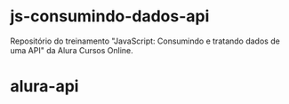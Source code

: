 # js-consumindo-dados-api
Repositório do treinamento "JavaScript: Consumindo e tratando dados de uma API" da Alura Cursos Online.
# alura-api

